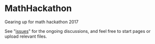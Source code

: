 # MathHackathon
Gearing up for math hackathon 2017


See "[issues](../../issues)" for the ongoing discussions, and feel free to start pages or upload relevant files. 
